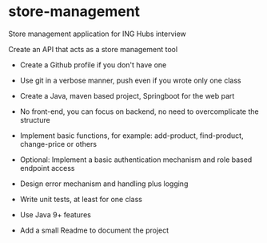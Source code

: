 # store-management
Store management application for ING Hubs interview

Create an API that acts as a store management tool

- Create a Github profile if you don't have one

- Use git in a verbose manner, push even if you wrote only one class

- Create a Java, maven based project, Springboot for the web part

- No front-end, you can focus on backend, no need to overcomplicate the structure

- Implement basic functions, for example: add-product, find-product, change-price or others

- Optional: Implement a basic authentication mechanism and role based endpoint access

- Design error mechanism and handling plus logging

- Write unit tests, at least for one class

- Use Java 9+ features

- Add a small Readme to document the project
